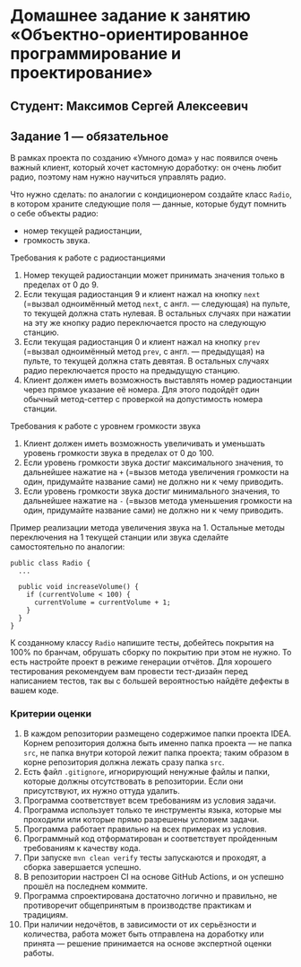 # Домашнее задание к занятию «Объектно-ориентированное программирование и проектирование»

## Студент: Максимов Сергей Алексеевич

## Задание 1 — обязательное

В рамках проекта по созданию «Умного дома» у нас появился очень важный клиент, который хочет кастомную доработку: он очень любит радио, поэтому нам нужно научиться управлять радио.

Что нужно сделать: по аналогии с кондиционером создайте класс ```Radio```, в котором храните следующие поля — данные, которые будут помнить о себе объекты радио:
* номер текущей радиостанции,
* громкость звука.

Требования к работе с радиостанциями
1. Номер текущей радиостанции может принимать значения только в пределах от 0 до 9.
2. Если текущая радиостанция 9 и клиент нажал на кнопку ```next``` (=вызвал одноимённый метод ```next```, с англ. — следующая) на пульте, то текущей должна стать нулевая. В остальных случаях при нажатии на эту же кнопку радио переключается просто на следующую станцию.
3. Если текущая радиостанция 0 и клиент нажал на кнопку ```prev``` (=вызвал одноимённый метод ```prev```, с англ. — предыдущая) на пульте, то текущей должна стать девятая. В остальных случаях радио переключается просто на предыдущую станцию.
4. Клиент должен иметь возможность выставлять номер радиостанции через прямое указание её номера. Для этого подойдёт один обычный метод-сеттер с проверкой на допустимость номера станции.

Требования к работе с уровнем громкости звука
1. Клиент должен иметь возможность увеличивать и уменьшать уровень громкости звука в пределах от 0 до 100.
2. Если уровень громкости звука достиг максимального значения, то дальнейшее нажатие на ```+``` (=вызов метода увеличения громкости на один, придумайте название сами) не должно ни к чему приводить.
3. Если уровень громкости звука достиг минимального значения, то дальнейшее нажатие на ```-``` (=вызов метода уменьшения громкости на один, придумайте название сами) не должно ни к чему приводить.

Пример реализации метода увеличения звука на 1. Остальные методы переключения на 1 текущей станции или звука сделайте самостоятельно по аналогии:
```declarative
public class Radio {
  ...
  
  public void increaseVolume() {
    if (currentVolume < 100) {
      currentVolume = currentVolume + 1;
    }
  }
}
```

К созданному классу ```Radio``` напишите тесты, добейтесь покрытия на 100% по бранчам, обрушать сборку по покрытию при этом не нужно. То есть настройте проект в режиме генерации отчётов. Для хорошего тестирования рекомендуем вам провести тест-дизайн перед написанием тестов, так вы с большей вероятностью найдёте дефекты в вашем коде.

### Критерии оценки
1. В каждом репозитории размещено содержимое папки проекта IDEA. Корнем репозитория должна быть именно папка проекта — не папка ```src```, не папка внутри которой лежит папка проекта; таким образом в корне репозитория должна лежать сразу папка ```src```.
2. Есть файл ```.gitignore```, игнорирующий ненужные файлы и папки, которые должны отсутствовать в репозитории. Если они присутствуют, их нужно оттуда удалить.
3. Программа соответствует всем требованиям из условия задачи.
4. Программа использует только те инструменты языка, которые мы проходили или которые прямо разрешены условием задачи.
5. Программа работает правильно на всех примерах из условия.
6. Программный код отформатирован и соответствует пройденным требованиям к качеству кода.
7. При запуске ```mvn clean verify``` тесты запускаются и проходят, а сборка завершается успешно.
8. В репозитории настроен CI на основе GitHub Actions, и он успешно прошёл на последнем коммите.
9. Программа спроектирована достаточно логично и правильно, не противоречит общепринятым в производстве практикам и традициям.
10. При наличии недочётов, в зависимости от их серьёзности и количества, работа может быть отправлена на доработку или принята — решение принимается на основе экспертной оценки работы.